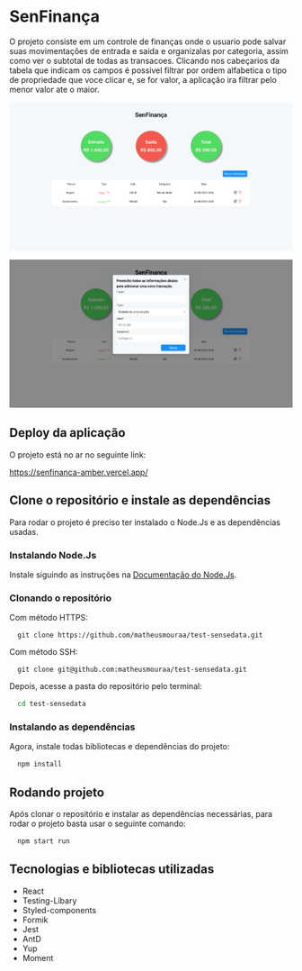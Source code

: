 # SenFinança

O projeto consiste em um controle de finanças onde o usuario pode salvar suas movimentações de entrada e saida e organizalas por categoria, assim como ver o subtotal de todas as transacoes. Clicando nos cabeçarios da tabela que indicam os campos é possivel filtrar por ordem alfabetica o tipo de propriedade que voce clicar e, se for valor, a aplicação ira filtrar pelo menor valor ate o maior.

![senfinanca-00](./public/senfinanca-0.png)

![senfinanca-01](./public/senfinanca-1.png)

## Deploy da aplicação

O projeto está no ar no seguinte link:

<https://senfinanca-amber.vercel.app/>

## Clone o repositório e instale as dependências

Para rodar o projeto é preciso ter instalado o Node.Js e as dependências usadas.

### Instalando Node.Js

Instale siguindo as instruções na [Documentação do Node.Js](https://nodejs.org/pt-br/download/).

### Clonando o repositório

Com método HTTPS:

```git
  git clone https://github.com/matheusmouraa/test-sensedata.git
```

Com método SSH:

```git
  git clone git@github.com:matheusmouraa/test-sensedata.git
```

Depois, acesse a pasta do repositório pelo terminal:

```bash
  cd test-sensedata
```

### Instalando as dependências

Agora, instale todas bibliotecas e dependências do projeto:

```bash
  npm install
```

## Rodando projeto

Após clonar o repositório e instalar as dependências necessárias, para rodar o projeto basta usar o seguinte comando:

```bash
  npm start run
```

## Tecnologias e bibliotecas utilizadas

- React
- Testing-Libary
- Styled-components
- Formik
- Jest
- AntD
- Yup
- Moment
